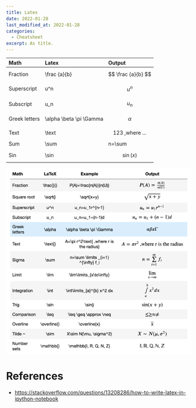 ```yaml
---
title: Latex
date: 2022-01-28
last_modified_at: 2022-01-28
categories:
  - Cheatsheet
excerpt: As title.
---
```


| Math |  Latex |  Output |
|:---| :---|:---|
|Fraction | \frac {a}{b}| $$ \frac {a}{b} $$|
|Superscript| u^n | $$u^n$$|
|Subscript| u_n | $$ u_n $$|
|Greek letters| \alpha \beta \pi \Gamma| $$ \alpha $$|
|Text| \text | $$ 123 \text { ,where ...} $$|
|Sum| \sum | n=\sum|
|Sin| \sin | $$ \sin(x) $$|

![](../../../asserts/images/math/latext.png)


# References

- https://stackoverflow.com/questions/13208286/how-to-write-latex-in-ipython-notebook

